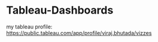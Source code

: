 # Tableau-Dashboards


my tableau profile: https://public.tableau.com/app/profile/viraj.bhutada/vizzes
